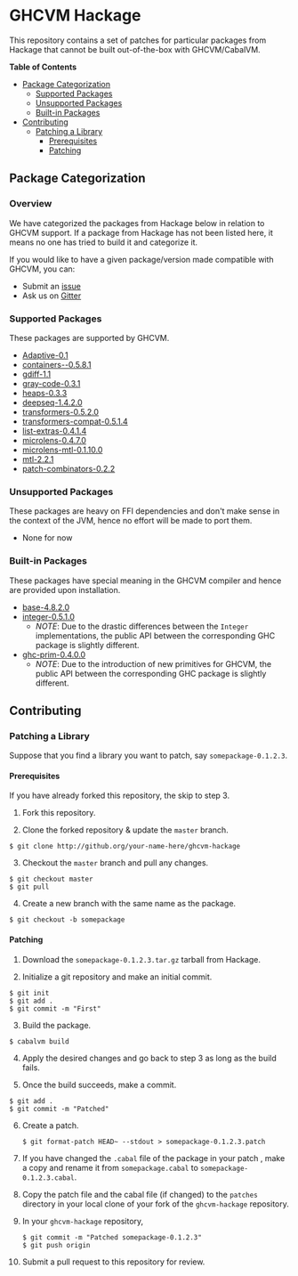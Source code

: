 # GHCVM Hackage

This repository contains a set of patches for particular packages from Hackage that cannot be built out-of-the-box with GHCVM/CabalVM.

**Table of Contents**

- [Package Categorization](#package-categorization)
  - [Supported Packages](#supported-packages)
  - [Unsupported Packages](#unsupported-packages)
  - [Built-in Packages](#built-in-packages)
- [Contributing](#contributing)
  - [Patching a Library](#patching-a-library)  
    - [Prerequisites](#prerequisites)
    - [Patching](#patching)

## Package Categorization

### Overview

We have categorized the packages from Hackage below in relation to GHCVM support. If a package from Hackage has not been listed here, it means no one has tried to build it and categorize it.

If you would like to have a given package/version made compatible with GHCVM, you can:

- Submit an [issue](https://github.com/rahulmutt/ghcvm-hackage/issues)
- Ask us on [Gitter](https://gitter.im/rahulmutt/ghcvm)

### Supported Packages
These packages are supported by GHCVM.
- [Adaptive-0.1](https://hackage.haskell.org/package/Adaptive-0.1)
- [containers--0.5.8.1](https://hackage.haskell.org/package/containers-0.5.8.1)
- [gdiff-1.1](https://hackage.haskell.org/package/gdiff-1.1)
- [gray-code-0.3.1](https://hackage.haskell.org/package/gray-code-0.3.1)
- [heaps-0.3.3](https://hackage.haskell.org/package/heaps-0.3.3)
- [deepseq-1.4.2.0](https://hackage.haskell.org/package/deepseq-1.4.2.0)
- [transformers-0.5.2.0](https://hackage.haskell.org/package/transformers-0.5.2.0)
- [transformers-compat-0.5.1.4](http://hackage.haskell.org/package/transformers-compat-0.5.1.4)
- [list-extras-0.4.1.4](https://hackage.haskell.org/package/list-extras-0.4.1.4)
- [microlens-0.4.7.0](https://hackage.haskell.org/package/microlens-0.4.7.0)
- [microlens-mtl-0.1.10.0](http://hackage.haskell.org/package/microlens-mtl-0.1.10.0)
- [mtl-2.2.1](https://hackage.haskell.org/package/mtl-2.2.1)
- [patch-combinators-0.2.2](https://hackage.haskell.org/package/patch-combinators-0.2.2)

### Unsupported Packages
These packages are heavy on FFI dependencies and don't make sense in the context of the JVM, hence no effort will be made to port them.
- None for now

### Built-in Packages
These packages have special meaning in the GHCVM compiler and hence are provided upon installation.
- [base-4.8.2.0](https://hackage.haskell.org/package/base-4.8.2.0)
- [integer-0.5.1.0](https://hackage.haskell.org/package/integer-gmp-0.5.1.0)
  - *NOTE*: Due to the drastic differences between the `Integer` implementations,
            the public API between the corresponding GHC package is slightly different.
- [ghc-prim-0.4.0.0](https://hackage.haskell.org/package/ghc-prim-0.4.0.0)
  - *NOTE*: Due to the introduction of new primitives for GHCVM,
            the public API between the corresponding GHC package is slightly different.

## Contributing

### Patching a Library

Suppose that you find a library you want to patch, say `somepackage-0.1.2.3`.

#### Prerequisites
If you have already forked this repository, the skip to step 3.

1. Fork this repository.

2. Clone the forked repository & update the `master` branch.
  ```
  $ git clone http://github.org/your-name-here/ghcvm-hackage
  ```

3. Checkout the `master` branch and pull any changes.
  ```
  $ git checkout master
  $ git pull
  ```

4. Create a new branch with the same name as the package.
  ```
  $ git checkout -b somepackage
  ```

#### Patching

1. Download the `somepackage-0.1.2.3.tar.gz` tarball from Hackage.

2. Initialize a git repository and make an initial commit.
  ```
  $ git init
  $ git add .
  $ git commit -m "First"
  ```

3. Build the package.
  ```
  $ cabalvm build
  ```

4. Apply the desired changes and go back to step 3 as long as the build fails.

5. Once the build succeeds, make a commit.
  ```
  $ git add .
  $ git commit -m "Patched"
  ```

6. Create a patch.
   ```
   $ git format-patch HEAD~ --stdout > somepackage-0.1.2.3.patch
   ```

7. If you have changed the `.cabal` file of the package in your patch , make a copy and rename it from `somepackage.cabal` to `somepackage-0.1.2.3.cabal`.

8. Copy the patch file and the cabal file (if changed) to the `patches` directory in your local clone of your fork of the `ghcvm-hackage` repository.

9. In your `ghcvm-hackage` repository,
   ```
   $ git commit -m "Patched somepackage-0.1.2.3"
   $ git push origin
   ```
10. Submit a pull request to this repository for review.
